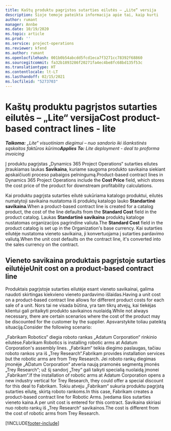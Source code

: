 ```yaml
---
title: Kaštų produktu pagrįstos sutarties eilutės – „Lite“ versija
description: Šioje temoje pateikta informacija apie tai, kaip kurti
author: rumant
manager: Annbe
ms.date: 10/19/2020
ms.topic: article
ms.prod: ''
ms.service: project-operations
ms.reviewer: kfend
ms.author: rumant
ms.openlocfilehash: 001b0b54abcdd5fcd1eca7f3271cc78392f68860
ms.sourcegitcommit: fa32b1893286f20271fa4ec4be8fc68bd135f53c
ms.translationtype: HT
ms.contentlocale: lt-LT
ms.lasthandoff: 02/15/2021
ms.locfileid: "5273703"
---
```

# <a name="cost-product-based-contract-lines---lite"></a><span data-ttu-id="f0568-103">Kaštų produktu pagrįstos sutarties eilutės – „Lite“ versija</span><span class="sxs-lookup"><span data-stu-id="f0568-103">Cost product-based contract lines - lite</span></span>

<span data-ttu-id="f0568-104">_**Taikoma:** „Lite“ visuotiniam diegimui – nuo sandorio iki išankstinės sąskaitos faktūros kūrimo_</span><span class="sxs-lookup"><span data-stu-id="f0568-104">_**Applies To:** Lite deployment - deal to proforma invoicing_</span></span>


<span data-ttu-id="f0568-105">Į produktu pagrįstas „Dynamics 365 Project Operations“ sutarties eilutes įtraukiamas laukas **Savikaina**, kuriame saugoma produkto savikaina siekiant apskaičiuoti proceso pabaigos pelningumą.</span><span class="sxs-lookup"><span data-stu-id="f0568-105">Product-based contract lines in Dynamics 365 Project Operations include the **Cost Price** field, which stores the cost price of the product for downstream profitability calculations.</span></span>

<span data-ttu-id="f0568-106">Kai produktu pagrįsta sutarties eilutė sukūriama katalogo produktui, eilutės numatytoji savikaina nustatoma iš produktų katalogo lauko **Standartinė savikaina**.</span><span class="sxs-lookup"><span data-stu-id="f0568-106">When a product-based contract line is created for a catalog product, the cost of the line defaults from the **Standard Cost** field in the product catalog.</span></span> <span data-ttu-id="f0568-107">Laukas **Standartinė savikaina** produktų kataloge nustatomas organizacijos pagrindine valiuta.</span><span class="sxs-lookup"><span data-stu-id="f0568-107">The **Standard Cost** field in the product catalog is set up in the Organization's base currency.</span></span> <span data-ttu-id="f0568-108">Kai sutarties eilutėje nustatoma vieneto savikaina, ji konvertuojama į sutarties pardavimo valiutą.</span><span class="sxs-lookup"><span data-stu-id="f0568-108">When the unit cost defaults on the contract line, it's converted into the sales currency on the contract.</span></span>

## <a name="unit-cost-on-a-product-based-contract-line"></a><span data-ttu-id="f0568-109">Vieneto savikaina produktais pagrįstoje sutarties eilutėje</span><span class="sxs-lookup"><span data-stu-id="f0568-109">Unit cost on a product-based contract line</span></span>

<span data-ttu-id="f0568-110">Produktais pagrįstoje sutarties eilutėje esant vieneto savikainai, galima naudoti skirtingas kiekvieno vieneto pardavimo išlaidas.</span><span class="sxs-lookup"><span data-stu-id="f0568-110">Having a unit cost on a product-based contract line allows for different product costs for each sale of a unit.</span></span> <span data-ttu-id="f0568-111">Nors tai ne visada būtina, yra tam tikrų atvejų, kai tiekėjas klientui gali pritaikyti produkto savikainos nuolaidą.</span><span class="sxs-lookup"><span data-stu-id="f0568-111">While not always necessary, there are certain scenarios where the cost of the product may be discounted for the customer by the supplier.</span></span> <span data-ttu-id="f0568-112">Apsvarstykite toliau pateiktą situaciją.</span><span class="sxs-lookup"><span data-stu-id="f0568-112">Consider the following scenario:</span></span>

<span data-ttu-id="f0568-113">„Fabrikam Robotics“ diegia roboto rankas „Adatum Corporation“ rinkinio eilutėse.</span><span class="sxs-lookup"><span data-stu-id="f0568-113">Fabrikam Robotics is installing robotic arms at Adatum Corporation's assembly lines.</span></span> <span data-ttu-id="f0568-114">„Fabrikam“ teikia diegimo paslaugas, tačiau roboto rankos yra iš „Trey Research“.</span><span class="sxs-lookup"><span data-stu-id="f0568-114">Fabrikam provides installation services but the robotic arms are from Trey Research.</span></span> <span data-ttu-id="f0568-115">Jei roboto rankų diegimas įmonėje „ADatum Corporation“ atveria naują pramonės segmentą įmonės „Trey Research“; už šį sandorį „Trey“ gali taikyti specialią nuolaidą įmonei „Fabrikam“.</span><span class="sxs-lookup"><span data-stu-id="f0568-115">If the installation of robotic arms at Adatum Corporation opens a new industry vertical for Trey Research, they could offer a special discount for this deal to Fabrikam.</span></span> <span data-ttu-id="f0568-116">Tokiu atveju „Fabrikam“ sukuria produktu pagrįstą sutarties eilutę, skirtą roboto rankoms.</span><span class="sxs-lookup"><span data-stu-id="f0568-116">In this case, Fabrikam creates a product-based contract line for Robotic Arms.</span></span> <span data-ttu-id="f0568-117">Įvedama šios sutarties vieneto kaina.</span><span class="sxs-lookup"><span data-stu-id="f0568-117">A per unit cost is entered for this contract.</span></span> <span data-ttu-id="f0568-118">Savikaina skiriasi nuo roboto rankų iš „Trey Research“ savikainos.</span><span class="sxs-lookup"><span data-stu-id="f0568-118">The cost is different from the cost of robotic arms from Trey Research.</span></span>


[!INCLUDE[footer-include](../../includes/footer-banner.md)]
